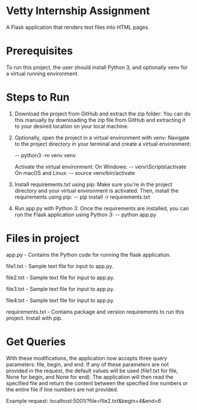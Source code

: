 # Vetty Internship Assignment 

A Flask application that renders text files into HTML pages.

# Prerequisites

To run this project, the user should install Python 3, and optionally venv for a virtual running environment.

# Steps to Run

1. Download the project from GitHub and extract the zip folder:
You can do this manually by downloading the zip file from GitHub and extracting it to your desired location on your local machine.

2. Optionally, open the project in a virtual environment with venv:
Navigate to the project directory in your terminal and create a virtual environment:

     -- python3 -m venv venv

     Activate the virtual environment:
     On Windows:
     -- venv\Scripts\activate
     On macOS and Linux:
     -- source venv/bin/activate

3. Install requirements.txt using pip:
Make sure you're in the project directory and your virtual environment is activated. Then, install the requirements using pip:
-- pip install -r requirements.txt
   
4. Run app.py with Python 3:
Once the requirements are installed, you can run the Flask application using Python 3:
-- python app.py

# Files in project

app.py - Contains the Python code for running the flask application.

file1.txt - Sample text file for input to app.py.

file2.txt - Sample text file for input to app.py.

file3.txt - Sample text file for input to app.py.

file4.txt - Sample text file for input to app.py.

requirements.txt - Contains package and version requirements to run this project. Install with pip.

# Get Queries
With these modifications, the application now accepts three query parameters: file, begin, and end. If any of these parameters are not provided in the request, the default values will be used (file1.txt for file, None for begin, and None for end). The application will then read the specified file and return the content between the specified line numbers or the entire file if line numbers are not provided.

Example request: localhost:5001/?file=file2.txt&begin=4&end=6
